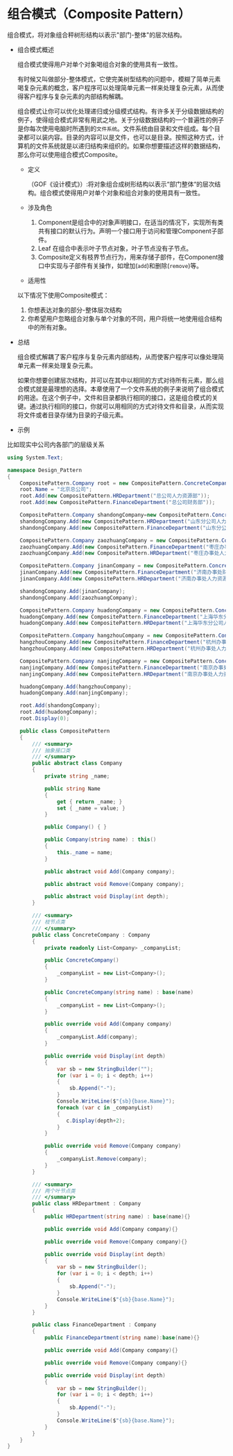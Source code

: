# 组合模式（Composite Pattern）

组合模式，将对象组合秤树形结构以表示"部门-整体"的层次结构。

- 组合模式概述

  组合模式使得用户对单个对象喝组合对象的使用具有一致性。

  有时候又叫做部分-整体模式，它使完美树型结构的问题中，模糊了简单元素喝复杂元素的概念，客户程序可以处理简单元素一样来处理复杂元素，从而使得客户程序与复杂元素的内部结构解耦。

  组合模式让你可以优化处理递归或分级模式结构。有许多关于分级数据结构的例子，使得组合模式非常有用武之地。关于分级数据结构的一个普遍性的例子是你每次使用电脑时所遇到的`文件系统`。文件系统由目录和文件组成。每个目录都可以装内容。目录的内容可以是文件，也可以是目录。按照这种方式，计算机的文件系统就是以递归结构来组织的。如果你想要描述这样的数据结构，那么你可以使用组合模式Composite。

  - 定义

    （GOF《设计模式》）:将对象组合成树形结构以表示“部门整体“的层次结构。组合模式使得用户对单个对象和组合对象的使用具有一致性。

  - 涉及角色

    1. Component是组合中的对象声明接口，在适当的情况下，实现所有类共有接口的默认行为。声明一个接口用于访问和管理Component子部件。
    2. Leaf 在组合中表示叶子节点对象，叶子节点没有子节点。
    3. Composite定义有枝界节点行为，用来存储子部件，在Component接口中实现与子部件有关操作，如增加(`add`)和删除(`remove`)等。

  - 适用性

  以下情况下使用Composite模式：

    1. 你想表达对象的部分-整体层次结构
    2. 你希望用户忽略组合对象与单个对象的不同，用户将统一地使用组合结构中的所有对象。

- 总结

  组合模式解耦了客户程序与复杂元素内部结构，从而使客户程序可以像处理简单元素一样来处理复杂元素。

  如果你想要创建层次结构，并可以在其中以相同的方式对待所有元素，那么组合模式就是最理想的选择。本章使用了一个文件系统的例子来说明了组合模式的用途。在这个例子中，文件和目录都执行相同的接口，这是组合模式的关键。通过执行相同的接口，你就可以用相同的方式对待文件和目录，从而实现将文件或者目录存储为目录的子级元素。

- 示例

比如现实中公司内各部门的层级关系

```cs
using System.Text;

namespace Design_Pattern
{
    CompositePattern.Company root = new CompositePattern.ConcreteCompany();
    root.Name = "北京总公司";
    root.Add(new CompositePattern.HRDepartment("总公司人力资源部"));
    root.Add(new CompositePattern.FinanceDepartment("总公司财务部"));

    CompositePattern.Company shandongCompany=new CompositePattern.ConcreteCompany("山东分公司");
    shandongCompany.Add(new CompositePattern.HRDepartment("山东分公司人力资源部"));
    shandongCompany.Add(new CompositePattern.FinanceDepartment("山东分公司财务部"));

    CompositePattern.Company zaozhuangCompany = new CompositePattern.ConcreteCompany("枣庄办事处");
    zaozhuangCompany.Add(new CompositePattern.FinanceDepartment("枣庄办事处财务部"));
    zaozhuangCompany.Add(new CompositePattern.HRDepartment("枣庄办事处人力资源部"));

    CompositePattern.Company jinanCompany = new CompositePattern.ConcreteCompany("济南办事处");
    jinanCompany.Add(new CompositePattern.FinanceDepartment("济南办事处财务部"));
    jinanCompany.Add(new CompositePattern.HRDepartment("济南办事处人力资源部"));

    shandongCompany.Add(jinanCompany);
    shandongCompany.Add(zaozhuangCompany);

    CompositePattern.Company huadongCompany = new CompositePattern.ConcreteCompany("上海华东分公司");
    huadongCompany.Add(new CompositePattern.FinanceDepartment("上海华东分公司财务部"));
    huadongCompany.Add(new CompositePattern.HRDepartment("上海华东分公司人力资源部"));

    CompositePattern.Company hangzhouCompany = new CompositePattern.ConcreteCompany("杭州办事处");
    hangzhouCompany.Add(new CompositePattern.FinanceDepartment("杭州办事处财务部"));
    hangzhouCompany.Add(new CompositePattern.HRDepartment("杭州办事处人力资源部"));

    CompositePattern.Company nanjingCompany = new CompositePattern.ConcreteCompany("南京办事处");
    nanjingCompany.Add(new CompositePattern.FinanceDepartment("南京办事处财务部"));
    nanjingCompany.Add(new CompositePattern.HRDepartment("南京办事处人力资源部"));

    huadongCompany.Add(hangzhouCompany);
    huadongCompany.Add(nanjingCompany);

    root.Add(shandongCompany);
    root.Add(huadongCompany);
    root.Display(0);

    public class CompositePattern
    {
        /// <summary>
        /// 抽象接口类
        /// </summary>
        public abstract class Company
        {
            private string _name;

            public string Name
            {
                get { return _name; }
                set { _name = value; }
            }

            public Company() { }

            public Company(string name) : this()
            {
                this._name = name;
            }

            public abstract void Add(Company company);

            public abstract void Remove(Company company);

            public abstract void Display(int depth);
        }

        /// <summary>
        /// 枝节点类
        /// </summary>
        public class ConcreteCompany : Company
        {
            private readonly List<Company> _companyList;

            public ConcreteCompany()
            {
                _companyList = new List<Company>();
            }

            public ConcreteCompany(string name) : base(name)
            {
                _companyList = new List<Company>();
            }

            public override void Add(Company company)
            {
                _companyList.Add(company);
            }

            public override void Display(int depth)
            {
                var sb = new StringBuilder("");
                for (var i = 0; i < depth; i++)
                {
                    sb.Append("-");
                }
                Console.WriteLine($"{sb}{base.Name}");
                foreach (var c in _companyList)
                {
                   c.Display(depth+2);
                }
            }

            public override void Remove(Company company)
            {
                _companyList.Remove(company);
            }
        }

        /// <summary>
        /// 两个叶节点类
        /// </summary>
        public class HRDepartment : Company
        {
            public HRDepartment(string name) : base(name){}

            public override void Add(Company company){}

            public override void Remove(Company company){}

            public override void Display(int depth)
            {
                var sb = new StringBuilder();
                for (var i = 0; i < depth; i++)
                {
                    sb.Append("-");
                }
                Console.WriteLine($"{sb}{base.Name}");
            }
        }

        public class FinanceDepartment : Company
        {
            public FinanceDepartment(string name):base(name){}

            public override void Add(Company company){}

            public override void Remove(Company company){}

            public override void Display(int depth)
            {
                var sb = new StringBuilder();
                for (var i = 0; i < depth; i++)
                {
                    sb.Append("-");
                }
                Console.WriteLine($"{sb}{base.Name}");
            }
        }
    }
}
```
